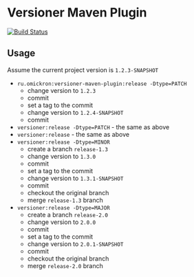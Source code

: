 # Versioner Maven Plugin

[![Build Status](https://travis-ci.com/mih-kopylov/versioner-maven-plugin.svg)](https://travis-ci.com/mih-kopylov/versioner-maven-plugin)

## Usage
Assume the current project version is `1.2.3-SNAPSHOT`

* `ru.omickron:versioner-maven-plugin:release -Dtype=PATCH`
  * change version to `1.2.3`
  * commit
  * set a tag to the commit
  * change version to `1.2.4-SNAPSHOT`
  * commit
* `versioner:release -Dtype=PATCH` - the same as above
* `versioner:release` - the same as above
* `versioner:release -Dtype=MINOR`
  * create a branch `release-1.3`
  * change version to `1.3.0`
  * commit 
  * set a tag to the commit
  * change version to `1.3.1-SNAPSHOT`
  * commit
  * checkout the original branch
  * merge `release-1.3` branch 
* `versioner:release -Dtype=MAJOR`
  * create a branch `release-2.0`
  * change version to `2.0.0`
  * commit 
  * set a tag to the commit
  * change version to `2.0.1-SNAPSHOT`
  * commit 
  * checkout the original branch
  * merge `release-2.0` branch 

